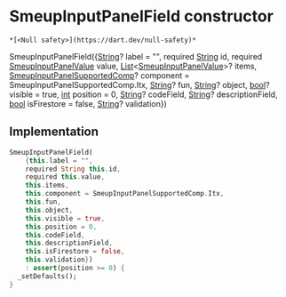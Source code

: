 


# SmeupInputPanelField constructor




    *[<Null safety>](https://dart.dev/null-safety)*



SmeupInputPanelField({[String](https://api.flutter.dev/flutter/dart-core/String-class.html)? label = "", required [String](https://api.flutter.dev/flutter/dart-core/String-class.html) id, required [SmeupInputPanelValue](../../smeup_models_widgets_smeup_input_panel_value/SmeupInputPanelValue-class.md) value, [List](https://api.flutter.dev/flutter/dart-core/List-class.html)&lt;[SmeupInputPanelValue](../../smeup_models_widgets_smeup_input_panel_value/SmeupInputPanelValue-class.md)>? items, [SmeupInputPanelSupportedComp](../../smeup_models_widgets_smeup_input_panel_value/SmeupInputPanelSupportedComp.md)? component = SmeupInputPanelSupportedComp.Itx, [String](https://api.flutter.dev/flutter/dart-core/String-class.html)? fun, [String](https://api.flutter.dev/flutter/dart-core/String-class.html)? object, [bool](https://api.flutter.dev/flutter/dart-core/bool-class.html)? visible = true, [int](https://api.flutter.dev/flutter/dart-core/int-class.html) position = 0, [String](https://api.flutter.dev/flutter/dart-core/String-class.html)? codeField, [String](https://api.flutter.dev/flutter/dart-core/String-class.html)? descriptionField, [bool](https://api.flutter.dev/flutter/dart-core/bool-class.html) isFirestore = false, [String](https://api.flutter.dev/flutter/dart-core/String-class.html)? validation})





## Implementation

```dart
SmeupInputPanelField(
    {this.label = "",
    required String this.id,
    required this.value,
    this.items,
    this.component = SmeupInputPanelSupportedComp.Itx,
    this.fun,
    this.object,
    this.visible = true,
    this.position = 0,
    this.codeField,
    this.descriptionField,
    this.isFirestore = false,
    this.validation})
    : assert(position >= 0) {
  _setDefaults();
}
```







